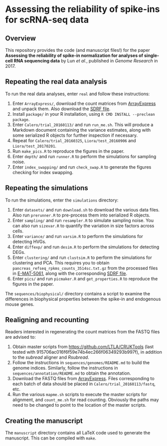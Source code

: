 # Assessing the reliability of spike-ins for scRNA-seq data

## Overview

This repository provides the code (and manuscript files!) for the paper **Assessing the reliability of spike-in normalization for analyses of single-cell RNA sequencing data**
by Lun _et al._, published in _Genome Research_ in 2017.

## Repeating the real data analysis

To run the real data analyses, enter `real` and follow these instructions:

1. Enter `ArrayExpress/`, download the count matrices from [ArrayExpress](https://www.ebi.ac.uk/arrayexpress/files/E-MTAB-5522/E-MTAB-5522.processed.1.zip) and unpack them. 
Also download the [SDRF file](https://www.ebi.ac.uk/arrayexpress/files/E-MTAB-5522/E-MTAB-5522.sdrf.txt).
2. Install `package/` in your R installation, using `R CMD INSTALL --preclean package`.
3. Enter `Calero/trial_20160113/` and run `run_me.sh`.
This will produce a Markdown document containing the variance estimates, along with some serialized R objects for further inspection if necessary.
4. Repeat for `Calero/trial_20160325`, `Liora/test_20160906` and `Liora/test_20170201`.
5. Run `make_pics.R` to reproduce the figures in the paper.
6. Enter `depth/` and run `runner.R` to perform the simulations for sampling noise.
7. Enter `index_swapping/` and run `check_swap.R` to generate the figures checking for index swapping.

## Repeating the simulations

To run the simulations, enter the `simulations` directory:

1. Enter `datasets/` and run `download.sh` to download the various data files. 
Also run `prerunner.R` to pre-process them into serialized R objects.
2. Enter `sampling/` and run `resampler.R` to simulate sampling noise.
You can also run `sizevar.R` to quantify the variation in size factors across cells.
3. Enter `variance/` and run `varsim.R` to perform the simulations for detecting HVGs.
4. Enter `diffexp/` and run `desim.R` to perform the simulations for detecting DEGs.
5. Enter `clustering/` and run `clustsim.R` to perform the simulations for clustering and PCA.
This requires you to obtain `pancreas_refseq_rpkms_counts_3514sc.txt.gz` from the processed files in [E-MAT-5061](https://www.ebi.ac.uk/arrayexpress/files/E-MTAB-5061/E-MTAB-5061.processed.1.zip), along with the corresponding [SDRF file](https://www.ebi.ac.uk/arrayexpress/files/E-MTAB-5061/E-MTAB-5061.sdrf.txt).
6. Enter `pics/` and run `picmaker.R` and `get_properties.R` to reproduce the figures in the paper.

The `sequences/biophysical/` directory contains a script to examine the differences in biophysical properties between the spike-in and endogenous mouse genes.

## Realigning and recounting

Readers interested in regenerating the count matrices from the FASTQ files are advised to:

1. Obtain master scripts from https://github.com/LTLA/CRUKTools (last tested with 915706ac016f6f59e74b4ec266f06349293b997f),
in addition to the _subread_ aligner and _Rsubread_.
2. Follow the instructions in `sequences/genomes/README.md` to build the genome indices.
Similarly, follow the instructions in `sequences/annotation/README.md` to obtain the annotation.
3. Download the FASTQ files from [ArrayExpress](https://www.ebi.ac.uk/arrayexpress/experiments/E-MTAB-5522/).
Files corresponding to each batch of data should be placed in `Calero/trial_20160113/fastq`, etc.
4. Run the various `mapme.sh` scripts to execute the master scripts for alignment, and `count_me.sh` for read counting.
Obviously the paths may need to be changed to point to the location of the master scripts.

## Creating the manuscript

The `manuscript` directory contains all LaTeX code used to generate the manuscript.
This can be compiled with `make`.


